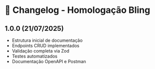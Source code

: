 # 📝 Changelog - Homologação Bling

## 1.0.0 (21/07/2025)
- Estrutura inicial de documentação
- Endpoints CRUD implementados
- Validação completa via Zod
- Testes automatizados
- Documentação OpenAPI e Postman
